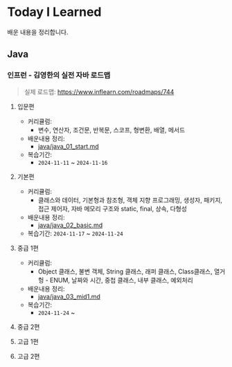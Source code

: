 # Today I Learned

배운 내용을 정리합니다.


## Java

### 인프런 - 김영한의 실전 자바 로드맵

> 실제 로드맵: https://www.inflearn.com/roadmaps/744

1. 입문편
   - 커리큘럼:
     - 변수, 연산자, 조건문, 반복문, 스코프, 형변환, 배열, 메서드
   - 배운내용 정리:
     - [java/java_01_start.md](java/java_01_start.md)
   - 복습기간:
     - `2024-11-11` ~ `2024-11-16`

2. 기본편
   - 커리큘럼:
     - 클래스와 데이터, 기본형과 참조형, 객체 지향 프로그래밍, 생성자, 패키지, 접근 제어자, 자바 메모리 구조와 static, final, 상속, 다형성
   - 배운내용 정리:
     - [java/java_02_basic.md](java/java_02_basic.md)
   - 복습기간: `2024-11-17` ~ `2024-11-24`

3. 중급 1편
    - 커리큘럼:
      - Object 클래스, 불변 객체, String 클래스, 래퍼 클래스, Class클래스, 열거헝 - ENUM, 날짜와 시간, 중첩 클래스, 내부 클래스, 예외처리
   - 배운내용 정리:
     - [java/java_03_mid1.md](java/java_03_mid1.md)
   - 복습기간:
       - `2024-11-24` ~ 

4. 중급 2편
5. 고급 1편
6. 고급 2편